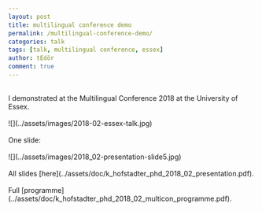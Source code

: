 ```yaml
---
layout: post
title: multilingual conference demo
permalink: /multilingual-conference-demo/
categories: talk
tags: [talk, multilingual conference, essex]
author: tEdör
comment: true
---
```

<br>
I demonstrated at the Multilingual Conference 2018 at the University of Essex.
<br>
<br>
![](../assets/images/2018-02-essex-talk.jpg)
<br>
<br>
One slide:
<br>
<br>
![](../assets/images/2018_02-presentation-slide5.jpg)
<br>
<br>
All slides [here](../assets/doc/k_hofstadter_phd_2018_02_presentation.pdf).
<br>
<br>
Full [programme](../assets/doc/k_hofstadter_phd_2018_02_multicon_programme.pdf).
